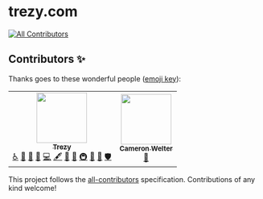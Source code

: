 # trezy.com
<!-- ALL-CONTRIBUTORS-BADGE:START - Do not remove or modify this section -->
[![All Contributors](https://img.shields.io/badge/all_contributors-2-orange.svg?style=flat-square)](#contributors-)
<!-- ALL-CONTRIBUTORS-BADGE:END -->

## Contributors ✨

Thanks goes to these wonderful people ([emoji key](https://allcontributors.org/docs/en/emoji-key)):

<!-- ALL-CONTRIBUTORS-LIST:START - Do not remove or modify this section -->
<!-- prettier-ignore-start -->
<!-- markdownlint-disable -->
<table>
  <tr>
    <td align="center"><a href="http://trezy.com"><img src="https://avatars2.githubusercontent.com/u/442980?v=4" width="100px;" alt=""/><br /><sub><b>Trezy</b></sub></a><br /><a href="#a11y-trezy" title="Accessibility">️️️️♿️</a> <a href="https://github.com/trezy-studios/trezy.com/issues?q=author%3Atrezy" title="Bug reports">🐛</a> <a href="#blog-trezy" title="Blogposts">📝</a> <a href="#business-trezy" title="Business development">💼</a> <a href="https://github.com/trezy-studios/trezy.com/commits?author=trezy" title="Code">💻</a> <a href="#content-trezy" title="Content">🖋</a> <a href="#design-trezy" title="Design">🎨</a> <a href="#ideas-trezy" title="Ideas, Planning, & Feedback">🤔</a> <a href="#infra-trezy" title="Infrastructure (Hosting, Build-Tools, etc)">🚇</a> <a href="#maintenance-trezy" title="Maintenance">🚧</a> <a href="#projectManagement-trezy" title="Project Management">📆</a> <a href="#security-trezy" title="Security">🛡️</a></td>
    <td align="center"><a href="https://github.com/UncleClapton"><img src="https://avatars2.githubusercontent.com/u/2686824?v=4" width="100px;" alt=""/><br /><sub><b>Cameron Welter</b></sub></a><br /><a href="https://github.com/trezy-studios/trezy.com/issues?q=author%3AUncleClapton" title="Bug reports">🐛</a></td>
  </tr>
</table>

<!-- markdownlint-enable -->
<!-- prettier-ignore-end -->
<!-- ALL-CONTRIBUTORS-LIST:END -->

This project follows the [all-contributors](https://github.com/all-contributors/all-contributors) specification. Contributions of any kind welcome!
